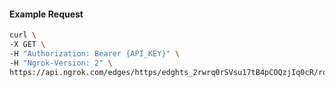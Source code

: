 <!-- Code generated for API Clients. DO NOT EDIT. -->

#### Example Request

```bash
curl \
-X GET \
-H "Authorization: Bearer {API_KEY}" \
-H "Ngrok-Version: 2" \
https://api.ngrok.com/edges/https/edghts_2rwrq0rSVsu17tB4pCOQzjIq0cR/routes/edghtsrt_2rwrq6bkW6HjP3s98MMQ88aqkf6/webhook_verification
```

